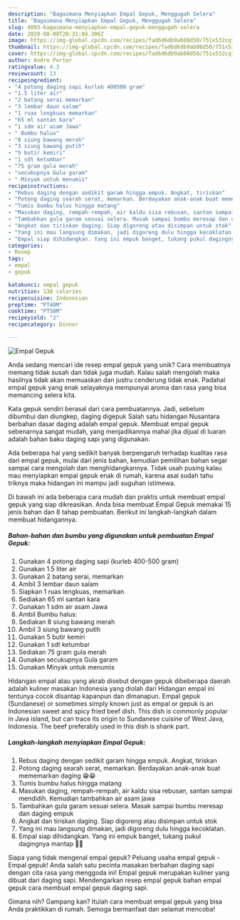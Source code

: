 ```yaml
---
description: "Bagaimana Menyiapkan Empal Gepuk, Menggugah Selera"
title: "Bagaimana Menyiapkan Empal Gepuk, Menggugah Selera"
slug: 4093-bagaimana-menyiapkan-empal-gepuk-menggugah-selera
date: 2020-08-08T20:31:04.306Z
image: https://img-global.cpcdn.com/recipes/fad6d6db9ab08d50/751x532cq70/empal-gepuk-foto-resep-utama.jpg
thumbnail: https://img-global.cpcdn.com/recipes/fad6d6db9ab08d50/751x532cq70/empal-gepuk-foto-resep-utama.jpg
cover: https://img-global.cpcdn.com/recipes/fad6d6db9ab08d50/751x532cq70/empal-gepuk-foto-resep-utama.jpg
author: Andre Porter
ratingvalue: 4.3
reviewcount: 13
recipeingredient:
- "4 potong daging sapi kurleb 400500 gram"
- "1.5 liter air"
- "2 batang serai memarkan"
- "3 lembar daun salam"
- "1 ruas lengkuas memarkan"
- "65 ml santan kara"
- "1 sdm air asam Jawa"
- " Bumbu halus"
- "8 siung bawang merah"
- "3 siung bawang putih"
- "5 butir kemiri"
- "1 sdt ketumbar"
- "75 gram gula merah"
- "secukupnya Gula garam"
- " Minyak untuk menumis"
recipeinstructions:
- "Rebus daging dengan sedikit garam hingga empuk. Angkat, tiriskan"
- "Potong daging searah serat, memarkan. Berdayakan anak-anak buat mememarkan daging 😁😁"
- "Tumis bumbu halus hingga matang"
- "Masukan daging, rempah-rempah, air kaldu sisa rebusan, santan sampai mendidih. Kemudian tambahkan air asam jawa"
- "Tambahkan gula garam sesuai selera. Masak sampai bumbu meresap dan daging empuk"
- "Angkat dan tiriskan daging. Siap digoreng atau disimpan untuk stok"
- "Yang ini mau langsung dimakan, jadi digoreng dulu hingga kecoklatan."
- "Empal siap dihidangkan. Yang ini empuk banget, tukang pukul dagingnya mantap 🥰🥰"
categories:
- Resep
tags:
- empal
- gepuk

katakunci: empal gepuk 
nutrition: 138 calories
recipecuisine: Indonesian
preptime: "PT40M"
cooktime: "PT58M"
recipeyield: "2"
recipecategory: Dinner

---
```



![Empal Gepuk](https://img-global.cpcdn.com/recipes/fad6d6db9ab08d50/751x532cq70/empal-gepuk-foto-resep-utama.jpg)

Anda sedang mencari ide resep empal gepuk yang unik? Cara membuatnya memang tidak susah dan tidak juga mudah. Kalau salah mengolah maka hasilnya tidak akan memuaskan dan justru cenderung tidak enak. Padahal empal gepuk yang enak selayaknya mempunyai aroma dan rasa yang bisa memancing selera kita.

Kata gepuk sendiri berasal dari cara pembuatannya. Jadi, sebelum dibumbui dan diungkep, daging digepuk Salah satu hidangan Nusantara berbahan dasar daging adalah empal gepuk. Membuat empal gepuk sebenarnya sangat mudah, yang menjadikannya mahal jika dijual di luaran adalah bahan baku daging sapi yang digunakan.

Ada beberapa hal yang sedikit banyak berpengaruh terhadap kualitas rasa dari empal gepuk, mulai dari jenis bahan, kemudian pemilihan bahan segar sampai cara mengolah dan menghidangkannya. Tidak usah pusing kalau mau menyiapkan empal gepuk enak di rumah, karena asal sudah tahu triknya maka hidangan ini mampu jadi suguhan istimewa.


Di bawah ini ada beberapa cara mudah dan praktis untuk membuat empal gepuk yang siap dikreasikan. Anda bisa membuat Empal Gepuk memakai 15 jenis bahan dan 8 tahap pembuatan. Berikut ini langkah-langkah dalam membuat hidangannya.

<!--inarticleads1-->

##### Bahan-bahan dan bumbu yang digunakan untuk pembuatan Empal Gepuk:

1. Gunakan 4 potong daging sapi (kurleb 400-500 gram)
1. Gunakan 1.5 liter air
1. Gunakan 2 batang serai, memarkan
1. Ambil 3 lembar daun salam
1. Siapkan 1 ruas lengkuas, memarkan
1. Sediakan 65 ml santan kara
1. Gunakan 1 sdm air asam Jawa
1. Ambil  Bumbu halus:
1. Sediakan 8 siung bawang merah
1. Ambil 3 siung bawang putih
1. Gunakan 5 butir kemiri
1. Gunakan 1 sdt ketumbar
1. Sediakan 75 gram gula merah
1. Gunakan secukupnya Gula garam
1. Gunakan  Minyak untuk menumis


Hidangan empal atau yang akrab disebut dengan gepuk dibeberapa daerah adalah kuliner masakan Indonesia yang diolah dari Hidangan empal ini tentunya cocok disantap kapanpun dan dimanapun. Empal gepuk (Sundanese) or sometimes simply known just as empal or gepuk is an Indonesian sweet and spicy fried beef dish. This dish is commonly popular in Java island, but can trace its origin to Sundanese cuisine of West Java, Indonesia. The beef preferably used in this dish is shank part. 

<!--inarticleads2-->

##### Langkah-langkah menyiapkan Empal Gepuk:

1. Rebus daging dengan sedikit garam hingga empuk. Angkat, tiriskan
1. Potong daging searah serat, memarkan. Berdayakan anak-anak buat mememarkan daging 😁😁
1. Tumis bumbu halus hingga matang
1. Masukan daging, rempah-rempah, air kaldu sisa rebusan, santan sampai mendidih. Kemudian tambahkan air asam jawa
1. Tambahkan gula garam sesuai selera. Masak sampai bumbu meresap dan daging empuk
1. Angkat dan tiriskan daging. Siap digoreng atau disimpan untuk stok
1. Yang ini mau langsung dimakan, jadi digoreng dulu hingga kecoklatan.
1. Empal siap dihidangkan. Yang ini empuk banget, tukang pukul dagingnya mantap 🥰🥰


Siapa yang tidak mengenal empal gepuk? Peluang usaha empal gepuk -Empal gepuk! Anda salah satu pecinta masakan berbahan daging sapi dengan cita rasa yang menggoda ini! Empal gepuk merupakan kuliner yang dibuat dari daging sapi. Mendengarkan resep empal gepuk bahan empal gepuk cara membuat empal gepuk daging sapi. 

Gimana nih? Gampang kan? Itulah cara membuat empal gepuk yang bisa Anda praktikkan di rumah. Semoga bermanfaat dan selamat mencoba!

